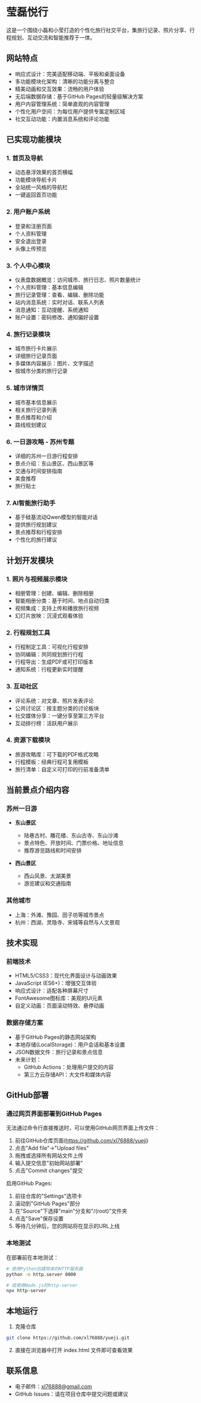 # 莹磊悦行

这是一个围绕小磊和小莹打造的个性化旅行社交平台，集旅行记录、照片分享、行程规划、互动交流和智能推荐于一体。

## 网站特点

- 响应式设计：完美适配移动端、平板和桌面设备
- 多功能模块化架构：清晰的功能分离与整合
- 精美动画和交互效果：流畅的用户体验
- 无后端数据存储：基于GitHub Pages的轻量级解决方案
- 用户内容管理系统：简单直观的内容管理
- 个性化用户空间：为每位用户提供专属定制区域
- 社交互动功能：内置消息系统和评论功能

## 已实现功能模块

### 1. 首页及导航
- 动态悬浮效果的首页横幅
- 功能模块导航卡片
- 全站统一风格的导航栏
- 一键返回首页功能

### 2. 用户账户系统
- 登录和注册页面
- 个人资料管理
- 安全退出登录
- 头像上传预览

### 3. 个人中心模块
- 仪表盘数据概览：访问城市、旅行日志、照片数量统计
- 个人资料管理：基本信息编辑
- 旅行记录管理：查看、编辑、删除功能
- 站内消息系统：实时对话、联系人列表
- 消息通知：互动提醒、系统通知
- 账户设置：密码修改、通知偏好设置

### 4. 旅行记录模块
- 城市旅行卡片展示
- 详细旅行记录页面
- 多媒体内容展示：图片、文字描述
- 按城市分类的旅行记录

### 5. 城市详情页
- 城市基本信息展示
- 相关旅行记录列表
- 景点推荐和介绍
- 路线规划建议

### 6. 一日游攻略 - 苏州专题
- 详细的苏州一日游行程安排
- 景点介绍：东山景区、西山景区等
- 交通与时间安排指南
- 美食推荐
- 旅行贴士

### 7. AI智能旅行助手
- 基于硅基流动Qwen模型的智能对话
- 提供旅行规划建议
- 景点推荐和行程安排
- 个性化的旅行建议

## 计划开发模块

### 1. 照片与视频展示模块
- 相册管理：创建、编辑、删除相册
- 智能相册分类：基于时间、地点自动归类
- 视频集成：支持上传和播放旅行视频
- 幻灯片放映：沉浸式观看体验

### 2. 行程规划工具
- 行程制定工具：可视化行程安排
- 协同编辑：共同规划旅行行程
- 行程导出：生成PDF或可打印版本
- 通知系统：行程更新实时提醒

### 3. 互动社区
- 评论系统：对文章、照片发表评论
- 公共讨论区：按主题分类的讨论板块
- 社交媒体分享：一键分享至第三方平台
- 互动排行榜：活跃用户展示

### 4. 资源下载模块
- 旅游攻略库：可下载的PDF格式攻略
- 行程模板：经典行程可复用模板
- 旅行清单：自定义可打印的行前准备清单

## 当前景点介绍内容

### 苏州一日游
- **东山景区**
  - 陆巷古村、雕花楼、东山古寺、东山沙滩
  - 景点特色、开放时间、门票价格、地址信息
  - 推荐游览路线和时间安排

- **西山景区**
  - 西山风景、太湖美景
  - 游览建议和交通指南

### 其他城市
- 上海：外滩、豫园、田子坊等城市景点
- 杭州：西湖、灵隐寺、宋城等自然与人文景观

## 技术实现

### 前端技术
- HTML5/CSS3：现代化界面设计与动画效果
- JavaScript (ES6+)：增强交互体验
- 响应式设计：适配各种屏幕尺寸
- FontAwesome图标库：美观的UI元素
- 自定义动画：页面滚动特效、悬停动画

### 数据存储方案
- 基于GitHub Pages的静态网站架构
- 本地存储(LocalStorage)：用户会话和基本设置
- JSON数据文件：旅行记录和景点信息
- 未来计划：
  - GitHub Actions：处理用户提交的内容
  - 第三方云存储API：大文件和媒体内容

## GitHub部署

### 通过网页界面部署到GitHub Pages

无法通过命令行直接推送时，可以使用GitHub网页界面上传文件：

1. 前往GitHub仓库页面(https://github.com/xl76888/yueji)
2. 点击"Add file"→"Upload files"
3. 拖拽或选择所有网站文件上传
4. 输入提交信息"初始网站部署"
5. 点击"Commit changes"提交

启用GitHub Pages:
1. 前往仓库的"Settings"选项卡
2. 滚动到"GitHub Pages"部分
3. 在"Source"下选择"main"分支和"/(root)"文件夹
4. 点击"Save"保存设置
5. 等待几分钟后，您的网站将在显示的URL上线

### 本地测试
在部署前在本地测试：
```bash
# 使用Python创建简单的HTTP服务器
python -m http.server 8000

# 或使用Node.js的http-server
npx http-server
```

## 本地运行

1. 克隆仓库
```bash
git clone https://github.com/xl76888/yueji.git
```

2. 直接在浏览器中打开 index.html 文件即可查看效果 

## 联系信息

- 电子邮件：xl76888@gmail.com
- GitHub Issues：请在项目仓库中提交问题或建议 